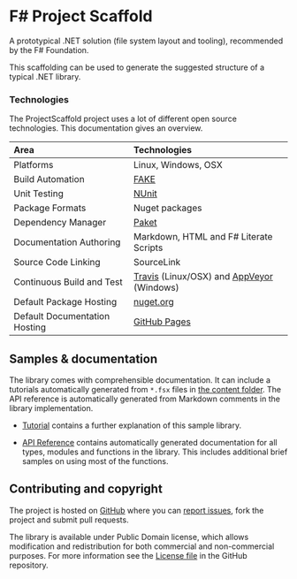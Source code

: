 F# Project Scaffold
===================

A prototypical .NET solution (file system layout and tooling), recommended by the F# Foundation.

This scaffolding can be used to generate the suggested structure of a typical .NET library. 

### Technologies

 The ProjectScaffold project uses a lot of different open source technologies.
 This documentation gives an overview.

| Area                      |  Technologies                             |
|:--------------------------|:------------------------------------------|
| Platforms                 | Linux, Windows, OSX                       |
| Build Automation          | [FAKE](http://fsharp.github.io/FAKE/)     |
| Unit Testing              | [NUnit](http://www.nunit.org/)            |
| Package Formats           | Nuget packages                            |
| Dependency Manager        | [Paket](http://fsprojects.github.io/Paket/) |
| Documentation Authoring   | Markdown, HTML and F# Literate Scripts    |
| Source Code Linking       | SourceLink                                |
| Continuous Build and Test | [Travis](http://travis-ci.org) (Linux/OSX) and [AppVeyor](http://appveyor.com) (Windows) |
| Default Package Hosting   | [nuget.org](http://nuget.org)             |
| Default Documentation Hosting  | [GitHub Pages](https://help.github.com/articles/what-are-github-pages)   |

Samples & documentation
-----------------------

The library comes with comprehensible documentation. 
It can include a tutorials automatically generated from `*.fsx` files in [the content folder][content]. 
The API reference is automatically generated from Markdown comments in the library implementation.

 * [Tutorial](tutorial.html) contains a further explanation of this sample library.

 * [API Reference](reference/index.html) contains automatically generated documentation for all types, modules
   and functions in the library. This includes additional brief samples on using most of the
   functions.
 
Contributing and copyright
--------------------------

The project is hosted on [GitHub][gh] where you can [report issues][issues], fork 
the project and submit pull requests.

The library is available under Public Domain license, which allows modification and 
redistribution for both commercial and non-commercial purposes. For more information see the 
[License file][license] in the GitHub repository. 

  [content]: https://github.com/fsprojects/FSharp.ProjectScaffold/tree/master/docs/content
  [gh]: https://github.com/fsprojects/FSharp.ProjectScaffold
  [issues]: https://github.com/fsprojects/FSharp.ProjectScaffold/issues
  [license]: https://github.com/fsprojects/FSharp.ProjectScaffold/blob/master/LICENSE.txt